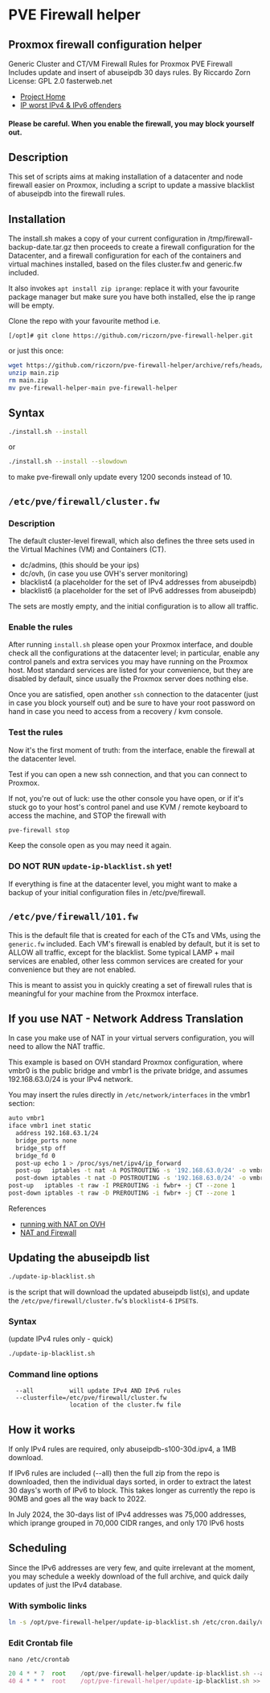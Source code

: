# PVE Firewall helper
## Proxmox firewall configuration helper

Generic Cluster and CT/VM Firewall Rules for Proxmox PVE Firewall
Includes update and insert of abuseipdb 30 days rules.
By Riccardo Zorn
License: GPL 2.0
fasterweb.net

- [Project Home][pve-firewall-helper]
- [IP worst IPv4 & IPv6 offenders][abuseipdb]

[pve-firewall-helper]: https://github.com/riczorn/pve-firewall-helper
[abuseipdb]: https://github.com/borestad/blocklist-abuseipdb/

#### Please be careful. When you enable the firewall, you may block yourself out.

## Description

This set of scripts aims at making installation of a datacenter and node firewall easier on
Proxmox, including a script to update a massive blacklist of abuseipdb into the firewall rules.

## Installation

The install.sh makes a copy of your current configuration in /tmp/firewall-backup-date.tar.gz
then proceeds to create a firewall configuration for the Datacenter, and a firewall configuration for each of the containers and virtual machines installed, based on the files cluster.fw and generic.fw included.

It also invokes `apt install zip iprange`: replace it with your favourite package manager but make sure you have both installed, else the ip range will be empty.

Clone the repo with your favourite method i.e.

```
[/opt]# git clone https://github.com/riczorn/pve-firewall-helper.git
```
or just this once:

```bash
wget https://github.com/riczorn/pve-firewall-helper/archive/refs/heads/main.zip
unzip main.zip
rm main.zip
mv pve-firewall-helper-main pve-firewall-helper
```

## Syntax

```bash
./install.sh --install
```

or

```bash
./install.sh --install --slowdown
```

to make pve-firewall only update every 1200 seconds instead of 10.

## `/etc/pve/firewall/cluster.fw`

### Description

The default cluster-level firewall, which also defines the three sets used in the Virtual Machines (VM) and Containers (CT).

- dc/admins, (this should be your ips)
- dc/ovh,    (in case you use OVH's server monitoring)
- blacklist4  (a placeholder for the set of IPv4 addresses from abuseipdb)
- blacklist6  (a placeholder for the set of IPv6 addresses from abuseipdb)

The sets are mostly empty, and the initial configuration is to allow all traffic.

### Enable the rules

After running `install.sh` please open your Proxmox interface, and double check all the configurations at the datacenter level; in particular, enable any control panels and extra services you may have running on the Proxmox host. Most standard services are listed for your convenience, but they are disabled by default, since usually the Proxmox server does nothing else.

Once you are satisfied, open another `ssh` connection to the datacenter (just in case you block yourself out) and be sure to have your root password on hand in case you need to access from a recovery / kvm console.

### Test the rules

Now it's the first moment of truth: from the interface, enable the firewall at the datacenter level.

Test if you can open a new ssh connection, and that you can connect to Proxmox.

If not, you're out of luck: use the other console you have open, or if it's stuck go to your host's control panel and use KVM / remote keyboard to access the machine, and STOP the firewall with

```bash
pve-firewall stop
```

Keep the console open as you may need it again.

### DO NOT RUN `update-ip-blacklist.sh` yet!

If everything is fine at the datacenter level, you might want to make a backup of your initial configuration files in /etc/pve/firewall.

## `/etc/pve/firewall/101.fw`

This is the default file that is created for each of the CTs and VMs, using the `generic.fw` included. Each VM's firewall is enabled by default, but it is set to ALLOW all traffic, except for the blacklist. Some typical LAMP + mail services are enabled, other less common services are created for your convenience but they are not enabled.

This is meant to assist you in quickly creating a set of firewall rules that is meaningful for your machine from the Proxmox interface.

## If you use NAT - Network Address Translation

In case you make use of NAT in your virtual servers configuration, you will need to allow the NAT traffic.

This example is based on OVH standard Proxmox configuration, where vmbr0 is the public bridge and vmbr1 is the private bridge, and assumes 192.168.63.0/24 is your IPv4 network.

You may insert the rules directly in `/etc/network/interfaces` in the vmbr1 section:

```bash
auto vmbr1
iface vmbr1 inet static
  address 192.168.63.1/24
  bridge_ports none
  bridge_stp off
  bridge_fd 0
  post-up echo 1 > /proc/sys/net/ipv4/ip_forward
  post-up   iptables -t nat -A POSTROUTING -s '192.168.63.0/24' -o vmbr0 -j MASQUERADE
  post-down iptables -t nat -D POSTROUTING -s '192.168.63.0/24' -o vmbr0 -j MASQUERADE
post-up   iptables -t raw -I PREROUTING -i fwbr+ -j CT --zone 1
post-down iptables -t raw -D PREROUTING -i fwbr+ -j CT --zone 1
```

References
- [running with NAT on OVH][nat-ovh]
- [NAT and Firewall][nat-fw]

[nat-ovh]: https://bobcares.com/blog/setup-nat-on-proxmox/
[nat-fw]: https://forum.proxmox.com/threads/no-more-nat-masquerading-after-firewall-usage.63459/

## Updating the abuseipdb list

```bash
./update-ip-blacklist.sh
```

is the script that will download the updated abuseipdb list(s),
and update the `/etc/pve/firewall/cluster.fw`'s `blocklist4-6` `IPSET`s.

### Syntax

  (update IPv4 rules only - quick)
  ```bash
  ./update-ip-blacklist.sh
  ```

### Command line options
```
  --all          will update IPv4 AND IPv6 rules
  --clusterfile=/etc/pve/firewall/cluster.fw
                 location of the cluster.fw file
```

## How it works
If only IPv4 rules are required, only abuseipdb-s100-30d.ipv4, a 1MB download.

If IPv6 rules are included (--all) then the full zip from the repo is downloaded, then the individual days sorted, in order to extract the latest 30 days's worth of IPv6 to block. This takes longer as currently the repo is 90MB and goes all the way back to 2022.

In July 2024, the 30-days list of IPv4 addresses was 75,000 addresses, which iprange grouped in 70,000 CIDR ranges, and only 170 IPv6 hosts

## Scheduling

Since the IPv6 addresses are very few, and quite irrelevant at the moment, you may schedule a weekly download of the full archive, and quick daily updates of just the IPv4 database.

### With symbolic links
```bash
ln -s /opt/pve-firewall-helper/update-ip-blacklist.sh /etc/cron.daily/update_ip_blacklist

```

### Edit Crontab file

`nano /etc/crontab`

```js
20 4 * * 7	root	/opt/pve-firewall-helper/update-ip-blacklist.sh --all > /var/log/pve-firewall-helper_log
40 4 * * *	root	/opt/pve-firewall-helper/update-ip-blacklist.sh >> /var/log/pve-firewall-helper_log
```
